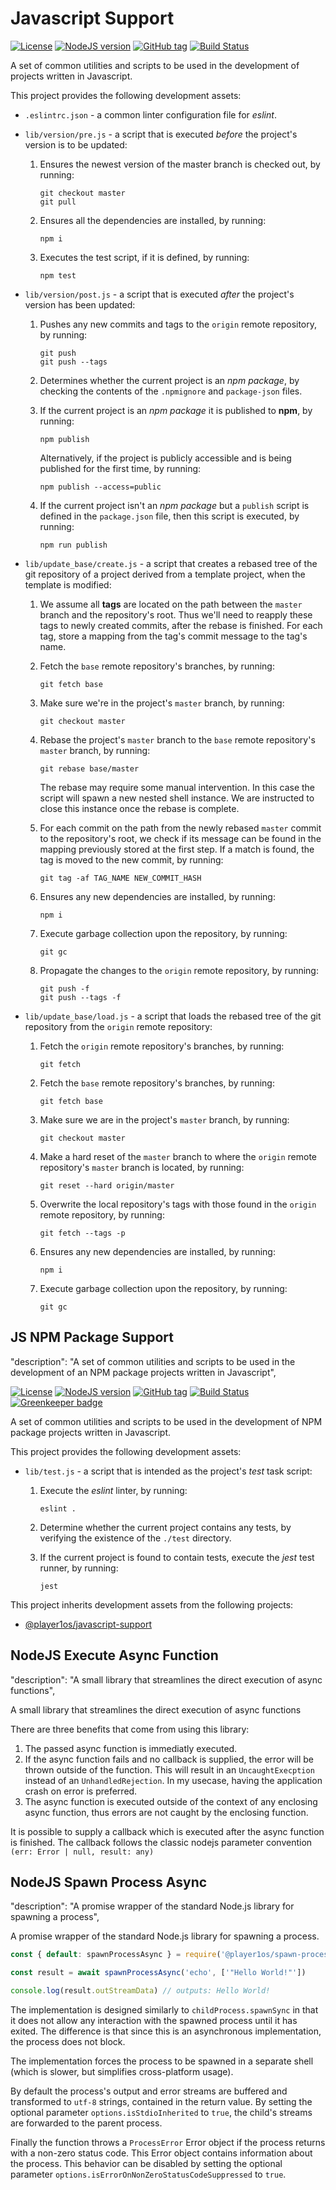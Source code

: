 # Javascript Support

[![License](https://img.shields.io/github/license/Player1os/javascript-support.svg)](https://github.com/Player1os/javascript-support/blob/master/LICENSE)
[![NodeJS version](https://img.shields.io/node/v/@player1os/javascript-support.svg?label=node%20version)](https://nodejs.org/dist/v10.6.0/)
[![GitHub tag](https://img.shields.io/github/tag/Player1os/javascript-support.svg?label=version)](https://github.com/Player1os/javascript-support/releases)
[![Build Status](https://travis-ci.org/Player1os/javascript-support.svg?branch=master)](https://travis-ci.org/Player1os/javascript-support)

A set of common utilities and scripts to be used in the development of projects written in Javascript.

This project provides the following development assets:

- `.eslintrc.json` - a common linter configuration file for *eslint*.
- `lib/version/pre.js` - a script that is executed *before* the project's version is to be updated:

	1. Ensures the newest version of the master branch is checked out, by running:

		```
		git checkout master
		git pull
		```

	1. Ensures all the dependencies are installed, by running:

		```
		npm i
		```

	1. Executes the test script, if it is defined, by running:

		```
		npm test
		```

- `lib/version/post.js` - a script that is executed *after* the project's version has been updated:

	1. Pushes any new commits and tags to the `origin` remote repository, by running:

		```
		git push
		git push --tags
		```

	1. Determines whether the current project is an *npm package*, by checking the contents of the `.npmignore` and `package-json` files.

	1. If the current project is an *npm package* it is published to **npm**, by running:

		```
		npm publish
		```

		Alternatively, if the project is publicly accessible and is being published for the first time, by running:

		```
		npm publish --access=public
		```

	1. If the current project isn't an *npm package* but a `publish` script is defined in the `package.json` file,
	then this script is executed, by running:

		```
		npm run publish
		```

- `lib/update_base/create.js` - a script that creates a rebased tree of the git repository of a project derived from a template project,
when the template is modified:

	1. We assume all **tags** are located on the path between the `master` branch and the repository's root. Thus we'll need to
	reapply these tags to newly created commits, after the rebase is finished. For each tag, store a mapping from the tag's commit
	message to the tag's name.

	1. Fetch the `base` remote repository's branches, by running:

		```
		git fetch base
		```

	1. Make sure we're in the project's `master` branch, by running:

		```
		git checkout master
		```

	1. Rebase the project's `master` branch to the `base` remote repository's `master` branch, by running:

		```
		git rebase base/master
		```

		The rebase may require some manual intervention. In this case the script will spawn a new nested shell instance.
		We are instructed to close this instance once the rebase is complete.

	1. For each commit on the path from the newly rebased `master` commit to the repository's root, we check if its message
	can be found in the mapping previously stored at the first step. If a match is found, the tag is moved to the new commit, by running:

		```
		git tag -af TAG_NAME NEW_COMMIT_HASH
		```

	1. Ensures any new dependencies are installed, by running:

		```
		npm i
		```

	1. Execute garbage collection upon the repository, by running:

		```
		git gc
		```

	1. Propagate the changes to the `origin` remote repository, by running:

		```
		git push -f
		git push --tags -f
		```

- `lib/update_base/load.js` - a script that loads the rebased tree of the git repository from the `origin` remote repository:

	1. Fetch the `origin` remote repository's branches, by running:

		```
		git fetch
		```

	1. Fetch the `base` remote repository's branches, by running:

		```
		git fetch base
		```

	1. Make sure we are in the project's `master` branch, by running:

		```
		git checkout master
		```

	1. Make a hard reset of the `master` branch to where the `origin` remote repository's `master` branch is located, by running:

		```
		git reset --hard origin/master
		```

	1. Overwrite the local repository's tags with those found in the `origin` remote repository, by running:

		```
		git fetch --tags -p
		```

	1. Ensures any new dependencies are installed, by running:

		```
		npm i
		```

	1. Execute garbage collection upon the repository, by running:

		```
		git gc
		```

## JS NPM Package Support

"description": "A set of common utilities and scripts to be used in the development of an NPM package projects written in Javascript",

[![License](https://img.shields.io/github/license/Player1os/js-npm-package-support.svg)](https://github.com/Player1os/js-npm-package-support/blob/master/LICENSE)
[![NodeJS version](https://img.shields.io/node/v/@player1os/js-npm-package-support.svg?label=node%20version)](https://nodejs.org/dist/v10.6.0/)
[![GitHub tag](https://img.shields.io/github/tag/Player1os/js-npm-package-support.svg?label=version)](https://github.com/Player1os/js-npm-package-support/releases)
[![Build Status](https://travis-ci.org/Player1os/js-npm-package-support.svg?branch=master)](https://travis-ci.org/Player1os/js-npm-package-support)
[![Greenkeeper badge](https://badges.greenkeeper.io/Player1os/javascript-support.svg)](https://greenkeeper.io/)

A set of common utilities and scripts to be used in the development of NPM package projects written in Javascript.

This project provides the following development assets:

- `lib/test.js` - a script that is intended as the project's *test* task script:

	1. Execute the *eslint* linter, by running:

		```
		eslint .
		```

	1. Determine whether the current project contains any tests, by verifying the existence of the `./test` directory.

	1. If the current project is found to contain tests, execute the *jest* test runner, by running:

		```
		jest
		```

This project inherits development assets from the following projects:

- [@player1os/javascript-support](https://github.com/Player1os/javascript-support)

## NodeJS Execute Async Function

"description": "A small library that streamlines the direct execution of async functions",

A small library that streamlines the direct execution of async functions

There are three benefits that come from using this library:
1. The passed async function is immediatly executed.
1. If the async function fails and no callback is supplied, the error will be thrown outside of the function. This will result in
an `UncaughtExecption` instead of an `UnhandledRejection`. In my usecase, having the application crash on error is preferred.
1. The async function is executed outside of the context of any enclosing async function, thus errors are not caught by the
enclosing function.

It is possible to supply a callback which is executed after the async function is finished. The callback follows the classic nodejs
parameter convention `(err: Error | null, result: any)`

## NodeJS Spawn Process Async

"description": "A promise wrapper of the standard Node.js library for spawning a process",

A promise wrapper of the standard Node.js library for spawning a process.

```javascript
const { default: spawnProcessAsync } = require('@player1os/spawn-process-async')

const result = await spawnProcessAsync('echo', ['"Hello World!"'])

console.log(result.outStreamData) // outputs: Hello World!
```

The implementation is designed similarly to `childProcess.spawnSync` in that it does not allow any interaction with the spawned process
until it has exited. The difference is that since this is an asynchronous implementation, the process does not block.

The implementation forces the process to be spawned in a separate shell (which is slower, but simplifies cross-platform usage).

By default the process's output and error streams are buffered and transformed to `utf-8` strings, contained in the return value. By
setting the optional parameter `options.isStdioInherited` to `true`, the child's streams are forwarded to the parent process.

Finally the function throws a `ProcessError` Error object if the process returns with a non-zero status code. This Error object contains
information about the process. This behavior can be disabled by setting the optional parameter
`options.isErrorOnNonZeroStatusCodeSuppressed` to `true`.
